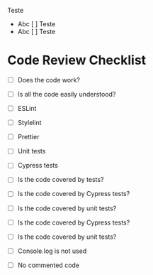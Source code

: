 Teste
- Abc
[ ] Teste
- Abc
[ ] Teste
# Code Review Checklist
- [ ] Does the code work?
- [ ] Is all the code easily understood?

- [ ] ESLint
- [ ] Stylelint
- [ ] Prettier
- [ ] Unit tests
- [ ] Cypress tests

- [ ] Is the code covered by tests?
- [ ] Is the code covered by Cypress tests?
- [ ] Is the code covered by unit tests?

- [ ] Is the code covered by Cypress tests?
- [ ] Is the code covered by unit tests?

- [ ] Console.log is not used
- [ ] No commented code